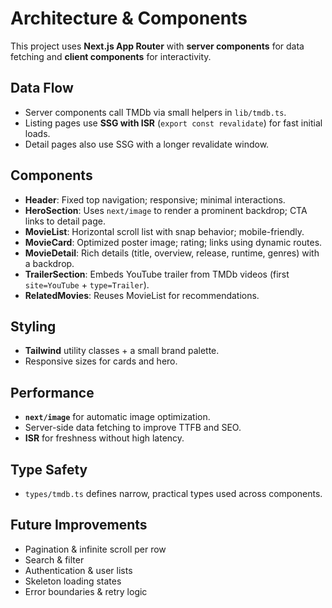 # Architecture & Components

This project uses **Next.js App Router** with **server components** for data fetching and **client components** for interactivity.

## Data Flow
- Server components call TMDb via small helpers in `lib/tmdb.ts`.
- Listing pages use **SSG with ISR** (`export const revalidate`) for fast initial loads.
- Detail pages also use SSG with a longer revalidate window.

## Components
- **Header**: Fixed top navigation; responsive; minimal interactions.
- **HeroSection**: Uses `next/image` to render a prominent backdrop; CTA links to detail page.
- **MovieList**: Horizontal scroll list with snap behavior; mobile-friendly.
- **MovieCard**: Optimized poster image; rating; links using dynamic routes.
- **MovieDetail**: Rich details (title, overview, release, runtime, genres) with a backdrop.
- **TrailerSection**: Embeds YouTube trailer from TMDb videos (first `site=YouTube` + `type=Trailer`).
- **RelatedMovies**: Reuses MovieList for recommendations.

## Styling
- **Tailwind** utility classes + a small brand palette.
- Responsive sizes for cards and hero.

## Performance
- **`next/image`** for automatic image optimization.
- Server-side data fetching to improve TTFB and SEO.
- **ISR** for freshness without high latency.

## Type Safety
- `types/tmdb.ts` defines narrow, practical types used across components.

## Future Improvements
- Pagination & infinite scroll per row
- Search & filter
- Authentication & user lists
- Skeleton loading states
- Error boundaries & retry logic